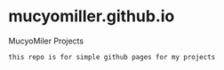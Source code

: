# mucyomiller.github.io
MucyoMiler Projects


```this repo is for simple github pages for my projects```
